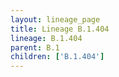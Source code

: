 ```yaml
---
layout: lineage_page
title: Lineage B.1.404
lineage: B.1.404
parent: B.1
children: ['B.1.404']
---
```

